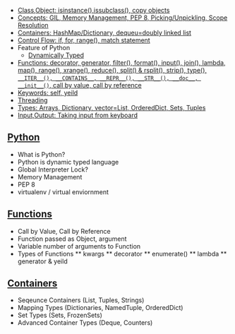 - [Class,Object: isinstance(),issubclass(), copy objects](Objects-and-Classes)
- [Concepts: GIL, Memory Management, PEP 8, Picking/Unpickling, Scope Resolution](#Concepts)
- [Containers: HashMap/Dictionary, dequeu=doubly linked list](containers)
- [Control Flow: if, for, range(), match statement](Control_Flow)
- Feature of Python
  - [Dynamically Typed](#st)
- [Functions: decorator, generator, filter(), format(), input(), join(), lambda, map(), range(), xrange(), reduce(), split() & rsplit(), strip(), type(), `__ITER__(), __CONTAINS__, __REPR__(), __STR__(), __doc__, __init__()`, call by value, call by reference](#Functions)
- [Keywords: self, yeild](Keywords)
- [Threading](/Threads_Processes_IPC/Threads/Code#p1)
- [Types: Arrays, Dictionary, vector=List, OrderedDict, Sets, Tuples](containers)
- [Input,Output: Taking input from keyboard](Input_Output)

## [Python](https://code-with-amitk.github.io/Languages/Scripting/Python/)
- What is Python?
- Python is dynamic typed language
- Global Interpreter Lock?
- Memory Management
- PEP 8
- virtualenv / virtual enviornment

## [Functions](https://code-with-amitk.github.io/Languages/Scripting/Python/)
- Call by Value, Call by Reference
- Function passed as Object, argument
- Variable number of arguments to Function
- Types of Functions
** kwargs
** decorator
** enumerate()
** lambda
** generator & yeild
  
## [Containers](https://code-with-amitk.github.io/Languages/Scripting/Python/Containers/)
- Seqeunce Containers (List, Tuples, Strings)
- Mapping Types (Dictionaries, NamedTuple, OrderedDict)
- Set Types (Sets, FrozenSets)
- Advanced Container Types (Deque, Counters)

